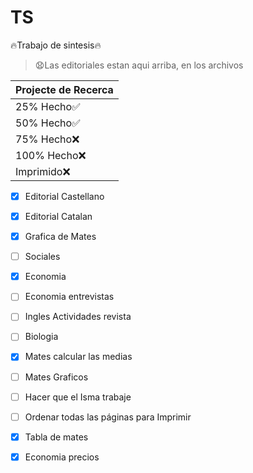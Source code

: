 # TS
:fire:Trabajo de sintesis:fire:
> :anguished:Las editoriales estan aqui arriba, en los archivos

| Projecte de Recerca |
| ------------------- |
|      25% Hecho:white_check_mark:      |
|      50% Hecho:white_check_mark:      |
|      75% Hecho:x:      |
|      100% Hecho:x:     |
|      Imprimido:x:      |

- [x] Editorial Castellano
- [x] Editorial Catalan
- [x] Grafica de Mates
- [ ] Sociales
- [x] Economia
- [ ] Economia entrevistas
- [ ] Ingles Actividades revista
- [ ] Biologia
- [x] Mates calcular las medias
- [ ] Mates Graficos
- [ ] Hacer que el Isma trabaje
- [ ] Ordenar todas las páginas para Imprimir
- [x] Tabla de mates
- [x] Economia precios

